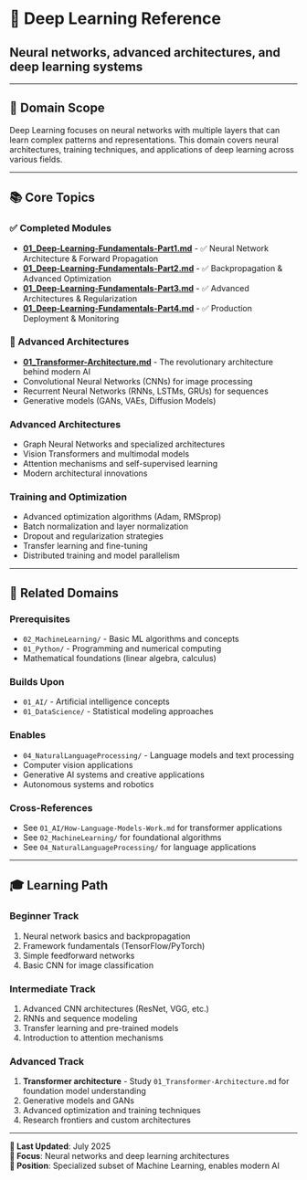 # 🧠 Deep Learning Reference

## Neural networks, advanced architectures, and deep learning systems

---

## 🎯 Domain Scope

Deep Learning focuses on neural networks with multiple layers that can learn complex patterns and representations. This domain covers neural architectures, training techniques, and applications of deep learning across various fields.

---

## 📚 Core Topics

### **✅ Completed Modules**

- **[01_Deep-Learning-Fundamentals-Part1.md](01_Deep-Learning-Fundamentals-Part1.md)** - ✅ Neural Network Architecture & Forward Propagation
- **[01_Deep-Learning-Fundamentals-Part2.md](01_Deep-Learning-Fundamentals-Part2.md)** - ✅ Backpropagation & Advanced Optimization
- **[01_Deep-Learning-Fundamentals-Part3.md](01_Deep-Learning-Fundamentals-Part3.md)** - ✅ Advanced Architectures & Regularization
- **[01_Deep-Learning-Fundamentals-Part4.md](01_Deep-Learning-Fundamentals-Part4.md)** - ✅ Production Deployment & Monitoring

### **🔧 Advanced Architectures**

- **[01_Transformer-Architecture.md](01_Transformer-Architecture.md)** - The revolutionary architecture behind modern AI
- Convolutional Neural Networks (CNNs) for image processing
- Recurrent Neural Networks (RNNs, LSTMs, GRUs) for sequences
- Generative models (GANs, VAEs, Diffusion Models)

### **Advanced Architectures**

- Graph Neural Networks and specialized architectures
- Vision Transformers and multimodal models
- Attention mechanisms and self-supervised learning
- Modern architectural innovations

### **Training and Optimization**

- Advanced optimization algorithms (Adam, RMSprop)
- Batch normalization and layer normalization
- Dropout and regularization strategies
- Transfer learning and fine-tuning
- Distributed training and model parallelism

---

## 🔗 Related Domains

### **Prerequisites**

- `02_MachineLearning/` - Basic ML algorithms and concepts
- `01_Python/` - Programming and numerical computing
- Mathematical foundations (linear algebra, calculus)

### **Builds Upon**

- `01_AI/` - Artificial intelligence concepts
- `01_DataScience/` - Statistical modeling approaches

### **Enables**

- `04_NaturalLanguageProcessing/` - Language models and text processing
- Computer vision applications
- Generative AI systems and creative applications
- Autonomous systems and robotics

### **Cross-References**

- See `01_AI/How-Language-Models-Work.md` for transformer applications
- See `02_MachineLearning/` for foundational algorithms
- See `04_NaturalLanguageProcessing/` for language applications

---

## 🎓 Learning Path

### **Beginner Track**

1. Neural network basics and backpropagation
2. Framework fundamentals (TensorFlow/PyTorch)
3. Simple feedforward networks
4. Basic CNN for image classification

### **Intermediate Track**

1. Advanced CNN architectures (ResNet, VGG, etc.)
2. RNNs and sequence modeling
3. Transfer learning and pre-trained models
4. Introduction to attention mechanisms

### **Advanced Track**

1. **Transformer architecture** - Study `01_Transformer-Architecture.md` for foundation model understanding
2. Generative models and GANs
3. Advanced optimization and training techniques
4. Research frontiers and custom architectures

---

**📅 Last Updated**: July 2025  
**🎯 Focus**: Neural networks and deep learning architectures  
**📍 Position**: Specialized subset of Machine Learning, enables modern AI
